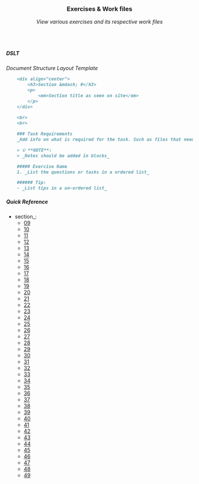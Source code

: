 <div align="center">
    <h3>Exercises & Work files</h3>
    <p>
        <em>View various exercises and its respective work files</em>
    </p>
</div>

<br>
<br>

##### DSLT 
_Document Structure Layout Template_

```md
    <div align="center">
        <h3>Section &mdash; #</h3>
        <p>
            <em>Section title as seen on site</em>
        </p>
    </div>
    
    <br>
    <br>

    ### Task Requirements
    _Add info on what is required for the task. Such as files that need to be downloaded, etc..._

    > 💡 **NOTE**: 
    > _Notes should be added in blocks_

    ##### Exercise Name
    1. _List the questions or tasks in a ordered list_

    ###### Tip:
    - _List tips in a un-ordered list_
```

##### Quick Reference
- section_:
    - [09](./section_09/) 
    - [10]() 
    - [11]() 
    - [12]() 
    - [13]() 
    - [14]() 
    - [15]() 
    - [16]() 
    - [17]() 
    - [18]() 
    - [19]() 
    - [20]() 
    - [21]() 
    - [22]() 
    - [23]() 
    - [24]() 
    - [25]() 
    - [26]() 
    - [27]() 
    - [28]() 
    - [29]() 
    - [30]() 
    - [31]() 
    - [32]() 
    - [33]() 
    - [34]() 
    - [35]() 
    - [36]() 
    - [37]() 
    - [38]() 
    - [39]() 
    - [40]() 
    - [41]() 
    - [42]() 
    - [43]() 
    - [44]() 
    - [45]() 
    - [46]() 
    - [47]() 
    - [48]() 
    - [49]() 
